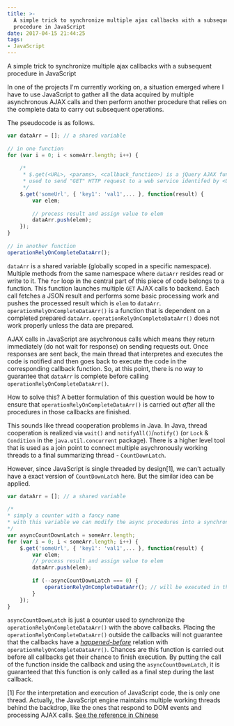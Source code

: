 ```yaml
---
title: >-
  A simple trick to synchronize multiple ajax callbacks with a subsequent
  procedure in JavaScript
date: 2017-04-15 21:44:25
tags:
- JavaScript
---
```


A simple trick to synchronize multiple ajax callbacks with a subsequent procedure in JavaScript
 
In one of the projects I'm currently working on, a situation emerged where I have to use JavaScript to gather all the data acquired by multiple asynchronous AJAX calls and then perform another procedure that relies on the complete data to carry out subsequent operations.
 
The pseudocode is as follows.
 
```javascript
var dataArr = []; // a shared variable
 
// in one function
for (var i = 0; i < someArr.length; i++) {
 
    /*
     * $.get(<URL>, <params>, <callback_function>) is a jQuery AJAX function
     * used to send "GET" HTTP request to a web service identifed by <URL>.
     */
    $.get('someUrl', { 'key1': 'val1',... }, function(result) {
        var elem;
 
        // process result and assign value to elem
        dataArr.push(elem);
    });
}
 
// in another function
operationRelyOnCompleteDataArr();
```
 
`dataArr` is a shared variable (globally scoped in a specific namespace). Multiple methods from the same namespace where `dataArr` resides read or write to it. The `for` loop in the central part of this piece of code belongs to a function. This function launches multiple `GET` AJAX calls to backend. Each call fetches a JSON result and performs some basic processing work and pushes the processed result which is `elem` to `dataArr`. `operationRelyOnCompleteDataArr()` is a function that is dependent on a completed prepared `dataArr`. `operationRelyOnCompleteDataArr()` does not work properly unless the data are prepared.
 
AJAX calls in JavaScript are asychronous calls which means they return immediately (do not wait for response) on sending requests out. Once responses are sent back, the main thread that interpretes and executes the code is notified and then goes back to execute the code in the corresponding callback function. So, at this point, there is no way to guarantee that `dataArr` is complete before calling `operationRelyOnCompleteDataArr()`.
 
How to solve this? A better formulation of this question would be how to ensure that `operationRelyOnCompleteDataArr()` is carried out *after* all the procedures in those callbacks are finished.
 
This sounds like thread cooperation problems in Java. In Java, thread cooperation is realized via `wait()` and `notifyAll()`/`notify()` (or `Lock` & `Condition` in the `java.util.concurrent` package). There is a higher level tool that is used as a join point to connect multiple asychronously working threads to a final summarizing thread - `CountDownLatch`.
 
However, since JavaScript is single threaded by design[1], we can't actually have a exact version of `CountDownLatch` here. But the similar idea can be applied.
 
```javascript
var dataArr = []; // a shared variable
 
/*
* simply a counter with a fancy name
* with this variable we can modify the async procedures into a synchronous fashion
*/
var asyncCountDownLatch = someArr.length;
for (var i = 0; i < someArr.length; i++) {
    $.get('someUrl', { 'key1': 'val1',... }, function(result) {
        var elem;
        // process result and assign value to elem
        dataArr.push(elem);
 
        if (--asyncCountDownLatch === 0) {
            operationRelyOnCompleteDataArr(); // will be executed in the last callback
        }
    });
}
```
 
`asyncCountDownLatch` is just a counter used to synchronize the `operationRelyOnCompleteDataArr()` with the above callbacks. Placing the `operationRelyOnCompleteDataArr()` outside the callbacks will not guarantee that the callbacks have a [*happened-before*](https://en.wikipedia.org/wiki/Happened-before) relation with `operationRelyOnCompleteDataArr()`. Chances are this function is carried out before all callbacks get their chance to finish execution. By putting the call of the function inside the callback and using the `asyncCountDownLatch`, it is guaranteed that this function is only called as a final step during the last callback.
 
[1] For the interpretation and execution of JavaScript code, the is only one thread. Actually, the JavaScript engine maintains multiple working threads behind the backdrop, like the ones that respond to DOM events and processing AJAX calls. [See the reference in Chinese](http://blog.csdn.net/alex8046/article/details/51914205)